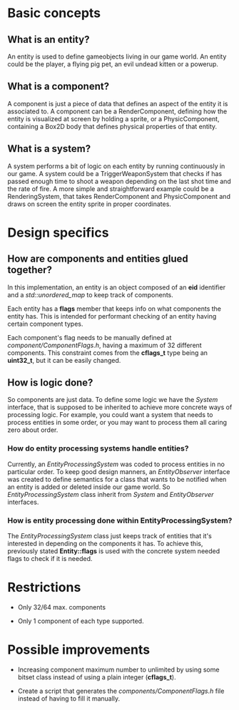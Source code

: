 
# Basic concepts

## What is an entity?

An entity is used to define gameobjects living in our game world.
An entity could be the player, a flying pig pet, an evil undead kitten
or a powerup.

## What is a component?


A component is just a piece of data that defines an aspect of
the entity it is associated to. A component can be a RenderComponent,
defining how the entity is visualized at screen by holding a sprite,
or a PhysicComponent, containing a Box2D body that defines physical
properties of that entity.

## What is a system?

A system performs a bit of logic on each entity by running
continuously in our game. A system could be a TriggerWeaponSystem
that checks if has passed enough time to shoot a weapon depending
on the last shot time and the rate of fire. A more simple and
straightforward example could be a RenderingSystem, that takes
RenderComponent and PhysicComponent and draws on screen the entity
sprite in proper coordinates.

# Design specifics

## How are components and entities glued together?

In this implementation, an entity is an object composed of an **eid**
identifier and a *std::unordered_map* to keep track of components.

Each entity has a **flags** member that keeps info on what
components the entity has. This is intended for performant checking
of an entity having certain component types.

Each component's flag needs to be manually defined at
*component/ComponentFlags.h*, having a maximum of 32 different
components. This constraint comes from the **cflags_t** type being
an **uint32_t**, but it can be easily changed.

## How is logic done?

So components are just data. To define some logic we have the
*System* interface, that is supposed to be inherited to achieve more
concrete ways of processing logic. For example, you could want a
system that needs to process entities in some order, or you may want
to process them all caring zero about order.

### How do entity processing systems handle entities?

Currently, an *EntityProcessingSystem* was coded to process entities
in no particular order. To keep good design manners, an *EntityObserver*
interface was created to define semantics for a class that wants
to be notified when an entity is added or deleted inside our game world.
So *EntityProcessingSystem* class inherit from *System* and *EntityObserver*
interfaces.

### How is entity processing done within EntityProcessingSystem?

The *EntityProcessingSystem* class just keeps track of entities
that it's interested in depending on the components it has. To achieve this,
previously stated **Entity::flags** is used with the concrete system
needed flags to check if it is needed.

# Restrictions

* Only 32/64 max. components

* Only 1 component of each type supported.

# Possible improvements

* Increasing component maximum number to unlimited by using some
bitset class instead of using a plain integer (**cflags_t**).

* Create a script that generates the *components/ComponentFlags.h*
file instead of having to fill it manually.
